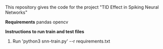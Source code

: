 This repository gives the code for the project "TID Effect in Spiking Neural Networks"

**Requirements**
pandas
opencv


**Instructions to run train and test files**

1. Run 'python3 snn-train.py' --r requirements.txt

